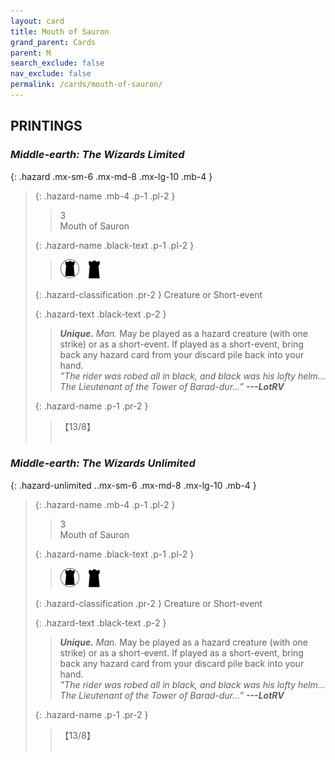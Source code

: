 ```yaml
---
layout: card
title: Mouth of Sauron
grand_parent: Cards
parent: M
search_exclude: false
nav_exclude: false
permalink: /cards/mouth-of-sauron/
---
```


## PRINTINGS


### _Middle-earth: The Wizards Limited_

{: .hazard .mx-sm-6 .mx-md-8 .mx-lg-10 .mb-4 }
> {: .hazard-name .mb-4 .p-1 .pl-2 }
> > <div class="hazard-mp">3</div>
> > <div class="card-name">Mouth of Sauron</div>
>
> {: .hazard-name .black-text .p-1 .pl-2 }
> > ![](/assets/images/dark-domain.svg)&emsp;![](/assets/images/dark-hold.svg)
>
> {: .hazard-classification .pr-2 }
> Creature or Short-event
>
> {: .hazard-text .black-text .p-2 }
> > _**Unique.**_ _Man._ May be played as a hazard creature (with one strike) or as a short-event. If played as a short-event, bring back any hazard card from your discard pile back into your hand. <br>_"The rider was robed all in black, and black was his lofty helm... The Lieutenant of the Tower of Barad-dur...”_ ***---&#65279;LotRV*** 
>
> {: .hazard-name .p-1 .pr-2 }
> > <div class="card-shield">【13/8】</div>
> > <div class="card-corruption">&nbsp;</div>

### _Middle-earth: The Wizards Unlimited_

{: .hazard-unlimited ..mx-sm-6 .mx-md-8 .mx-lg-10 .mb-4 }
> {: .hazard-name .mb-4 .p-1 .pl-2 }
> > <div class="hazard-mp">3</div>
> > <div class="card-name">Mouth of Sauron</div>
>
> {: .hazard-name .black-text .p-1 .pl-2 }
> > ![](/assets/images/dark-domain.svg)&emsp;![](/assets/images/dark-hold.svg)
>
> {: .hazard-classification .pr-2 }
> Creature or Short-event
>
> {: .hazard-text .black-text .p-2 }
> > _**Unique.**_ _Man._ May be played as a hazard creature (with one strike) or as a short-event. If played as a short-event, bring back any hazard card from your discard pile back into your hand. <br>_"The rider was robed all in black, and black was his lofty helm... The Lieutenant of the Tower of Barad-dur...”_ ***---&#65279;LotRV*** 
>
> {: .hazard-name .p-1 .pr-2 }
> > <div class="card-shield">【13/8】</div>
> > <div class="card-corruption-white">&nbsp;</div>
